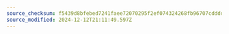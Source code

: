 ```yaml
---
source_checksum: f5439d8bfebed7241faee72070295f2ef074324268fb96707cdddd828a52c261
source_modified: 2024-12-12T21:11:49.597Z
---
```


